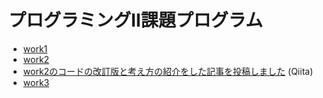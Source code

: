 # プログラミングⅡ課題プログラム

- [work1]()
- [work2]()
- [work2のコードの改訂版と考え方の紹介をした記事を投稿しました](https://qiita.com/eirian0958/items/ee58bf4c6870e2d0c366) (Qiita)
- [work3]()
